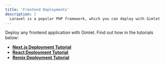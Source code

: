 ```yaml
---
title: 'Frontend Deployments'
description: |
  Laravel is a popular PHP framework, which you can deploy with Gimlet.
---
```


Deploy any frontend application with Gimlet. Find out how in the tutorials below:

- **[Next.js Deployment Tutorial](/docs/tutorials/frontend/next-js-deployment-tutorial)**
- **[React Deployment Tutorial](/docs/tutorials/frontend/react-deployment-tutorial)**
- **[Remix Deployment Tutorial](/docs/tutorials/frontend/remix-deployment-tutorial)**
